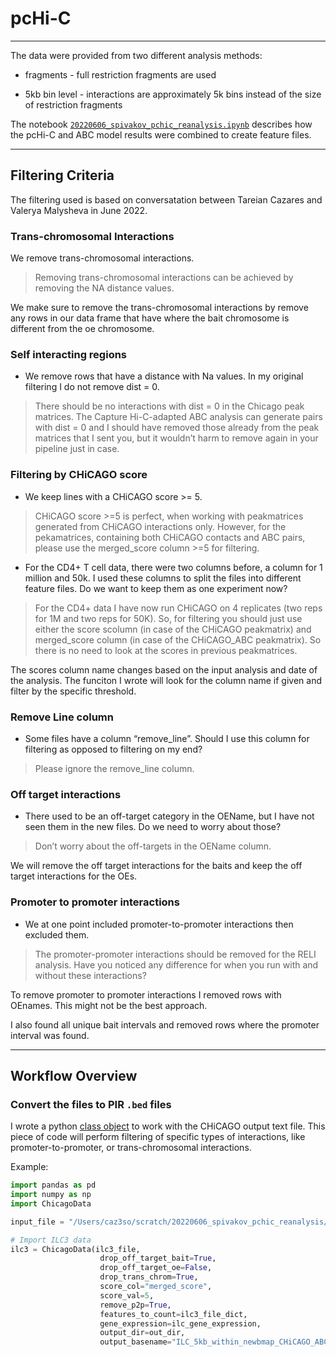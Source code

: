 # pcHi-C

___

The data were provided from two different analysis methods:

* fragments - full restriction fragments are used

* 5kb bin level - interactions are approximately 5k bins instead of the size of restriction fragments

The notebook [`20220606_spivakov_pchic_reanalysis.ipynb`](notebooks/20220606_spivakov_pchic_reanalysis.ipynb) describes how the pcHi-C and ABC model results were combined to create feature files.

___

## Filtering Criteria

The filtering used is based on conversatation between Tareian Cazares and Valerya Malysheva in June 2022.

### Trans-chromosomal Interactions

We remove trans-chromosomal interactions.
  
> Removing trans-chromosomal interactions can be achieved by removing the NA distance values.

We make sure to remove the trans-chromosomal interactions by remove any rows in our data frame that have where the bait chromosome is different from the oe chromosome.

### Self interacting regions

* We remove rows that have a distance with Na values. In my original filtering I do not remove dist = 0.

> There should be no interactions with dist = 0 in the Chicago peak matrices. The Capture Hi-C-adapted ABC analysis can generate pairs with dist = 0 and I should have removed those already from the peak matrices that I sent you, but it wouldn’t harm to remove again in your pipeline just in case.

### Filtering by CHiCAGO score

* We keep lines with a CHiCAGO score >= 5.

> CHiCAGO score >=5 is perfect, when working with peakmatrices generated from CHiCAGO interactions only. However, for the pekamatrices, containing both CHiCAGO contacts and ABC pairs, please use the merged_score column >=5 for filtering.

* For the CD4+ T cell data, there were two columns before, a column for 1 million and 50k. I used these columns to split the files into different feature files. Do we want to keep them as one experiment now?

> For the CD4+ data I have now run CHiCAGO on 4 replicates (two reps for 1M and two reps for 50K). So, for filtering you should just use either the score scolumn (in case of the CHiCAGO peakmatrix) and merged_score column (in case of the CHiCAGO_ABC peakmatrix). So there is no need to look at the scores in previous peakmatrices.

The scores column name changes based on the input analysis and date of the analysis. The funciton I wrote will look for the column name if given and filter by the specific threshold.

### Remove Line column

* Some files have a column “remove_line”. Should I use this column for filtering as opposed to filtering on my end?

> Please ignore the remove_line column.

### Off target interactions

* There used to be an off-target category in the OEName, but I have not seen them in the new files. Do we need to worry about those?

> Don’t worry about the off-targets in the OEName column.

We will remove the off target interactions for the baits and keep the off target interactions for the OEs.

### Promoter to promoter interactions

* We at one point included promoter-to-promoter interactions then excluded them.

> The promoter-promoter interactions should be removed for the RELI analysis. Have you noticed any difference for when you run with and without these interactions?

To remove promoter to promoter interactions I removed rows with OEnames. This might not be the best approach. 

I also found all unique bait intervals and removed rows where the promoter interval was found.
___

## Workflow Overview

### Convert the files to PIR `.bed` files

I wrote a python [class object](../python/ChicagoData.py) to work with the CHiCAGO output text file. This piece of code will perform filtering of specific types of interactions, like promoter-to-promoter, or trans-chromosomal interactions.

Example:

```python
import pandas as pd
import numpy as np
import ChicagoData

input_file = "/Users/caz3so/scratch/20220606_spivakov_pchic_reanalysis/TransferXL-089FGscZhgKG8/ILC_5kb_within_newbmap_CHiCAGO_ABC_peakm.txt"

# Import ILC3 data
ilc3 = ChicagoData(ilc3_file, 
                    drop_off_target_bait=True, 
                    drop_off_target_oe=False, 
                    drop_trans_chrom=True,
                    score_col="merged_score",
                    score_val=5,
                    remove_p2p=True,
                    features_to_count=ilc3_file_dict,
                    gene_expression=ilc_gene_expression,
                    output_dir=out_dir,
                    output_basename="ILC_5kb_within_newbmap_CHiCAGO_ABC_peakm")

```
